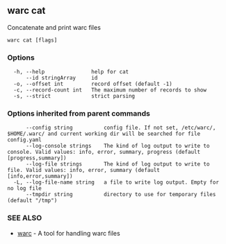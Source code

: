 ## warc cat

Concatenate and print warc files

```
warc cat [flags]
```

### Options

```
  -h, --help               help for cat
      --id stringArray     id
  -o, --offset int         record offset (default -1)
  -c, --record-count int   The maximum number of records to show
  -s, --strict             strict parsing
```

### Options inherited from parent commands

```
      --config string          config file. If not set, /etc/warc/, $HOME/.warc/ and current working dir will be searched for file config.yaml
      --log-console strings    The kind of log output to write to console. Valid values: info, error, summary, progress (default [progress,summary])
      --log-file strings       The kind of log output to write to file. Valid values: info, error, summary (default [info,error,summary])
  -L, --log-file-name string   a file to write log output. Empty for no log file
      --tmpdir string          directory to use for temporary files (default "/tmp")
```

### SEE ALSO

* [warc](warc.md)	 - A tool for handling warc files

